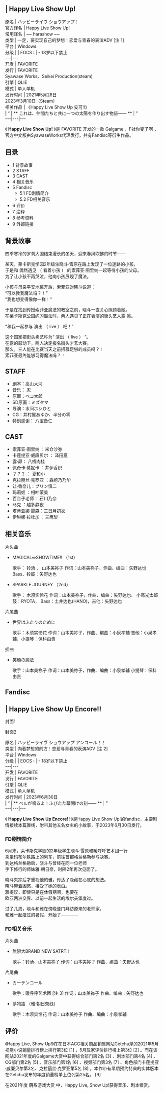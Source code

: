 |  Happy Live Show Up!  
---  
原名  |  ハッピーライヴ ショウアップ！   
官方译名  |  Happy Live Show Up!   
常用译名  |  ~~ harashow  ~~  
类型  |  一定，要实现自己的梦想！恋爱与青春的表演ADV  [注 1]   
平台  |  Windows   
分级  |  |  EOCS  :  |  \- 18岁以下禁止   
---|---  
开发  |  FAVORITE   
发行  |  FAVORITE   
Syawase Works、Seikei Production(steam)  
引擎  |  QLIE   
模式  |  单人单机   
发行时间  |  2021年5月28日   
2023年3月10日（Steam）  
相关作品  |  《Happy Live Show Up 安可!!》   
|  “  |  ** これは、仲間たちと共に一つの太陽を作り出す物語——  ** |  ”   
---|---|---  
  
《 **Happy Live Show Up!** 》是  FAVORITE  开发的一款  Galgame  ，F社你变了啊
，官方中文版由SyawaseWorks代理发行，并有Fandisc等衍生作品。

##  目录

  * 1  背景故事 
  * 2  STAFF 
  * 3  CAST 
  * 4  相关音乐 
  * 5  Fandisc 
    * 5.1  FD剧情简介 
    * 5.2  FD相关音乐 
  * 6  评价 
  * 7  注释 
  * 8  参考资料 
  * 9  外部链接 

##  背景故事

四季寒冷的罗刹大国结束漫长的冬天，迎来春风吹拂的时节——  
  
某天，莱卡斯克学园2年级生晓斗·雪原在路上发现了一位迷路的小孩，  
于是和  偶然遇见  （  看着小孩  ）  的索菲亚·图里纳一起等待小孩的父母。  
为了让小孩不再哭泣，他向小孩展现了魔法。  
  
小孩与母亲平安地离开后，索菲亚对晓斗说道：  
“可以教我魔法吗？！”  
“我也想变得像你一样！”  
  
于是在找到传授索菲亚魔法的教室之前，晓斗一直关心照顾着她。  
在莱卡斯克公园练习魔法时，两人遇见了正在表演的街头艺人露·昴。  
  
“和我一起参与  演出  （  live  ）  吧！”  
  
这个国家把街头卖艺称为“  演出  （  live  ）  ”。  
在露的鼓动下，两人决定报名街头才艺大赛。  
那么，三人能在比赛当天之前招募足够的成员吗？！  
索菲亚最终能够习得魔法吗？！

##  STAFF

  * 剧本：高山大河 
  * 音乐：  忍 
  * 原画：ベコ太郎 
  * SD原画：ミズタマ 
  * 导演：水间ホシひと 
  * CG：井村屋あゆか、半分の零 
  * 特别感谢：  八宝备仁 

##  CAST

  * 索菲亚·图里纳  ：米仓沙弥 
  * 卡莲提亚·威廉贝尔  ：  泽田夏 
  * 露·昴：  八桥肉桂 
  * 佩奇卡·莫妮卡  ：井伊香织 
  * ？？？  ：  夏和小 
  * 克拉丽丝·克罗亚  ：森崎乃乃华 
  * 让·香奈儿：プリン慎二 
  * 玛莉妲  ：相叶茉美 
  * 百合子老师：  石川乃奈 
  * 马克  ：越多静夜 
  * 塔蒂亚娜·雷森：三日月初衣 
  * 伊琳娜·拉杜加  ：三鹰梨 

##  相关音乐

片头曲

  * MAGICAL∞SHOWTIME!!  （1st） 

     歌手：  铃汤  、  山本美祢子 
     作词：山本美祢子，作曲、编曲：矢野达也 
     Bass、铃鼓：矢野达也 

  * SPARKLE JOURNEY  （2nd） 

     歌手：  木须实怜花 
     作词：山本美祢子，作曲、编曲：矢野达也、  小高光太郎 
     鼓：RYOTA， Bass：土井达也(HANO)，吉他：矢野达也 

片尾曲

  * 世界はふたりのために 

     歌手：木须实怜花 
     作词：山本美祢子，作曲、编曲：小泉孝辅 
     吉他：小泉孝辅，小提琴：保科由贵 

插曲

  * 笑顏の魔法 

     歌手：山本美祢子 
     作词：山本美祢子，作曲、编曲：小泉孝辅 
     小提琴：保科由贵 

##  Fandisc

|  Happy Live Show Up Encore!!  
---  
  
封面1

封面2  
  
原名  |  ハッピーライヴ ショウアップ アンコール！！   
类型  |  向着梦想的前方！恋爱与青春的表演ADV  [注 2]   
平台  |  Windows   
分级  |  |  EOCS  :  |  \- 18岁以下禁止   
---|---  
开发  |  FAVORITE   
发行  |  FAVORITE   
引擎  |  QLIE   
模式  |  单人单机   
发行时间  |  2023年6月30日   
|  “  |  ** ベルが鳴るよ！ふびたた幕開けの刻——  ** |  ”   
---|---|---  
  
《 **Happy Live Show Up Encore!!** 》是Happy Live Show
Up!的fandisc，主要剧情接续本篇雅线，附带其他五名女主的小故事，于2023年6月30日发行。

###  FD剧情简介

6月末，莱卡斯克学园的2年级学生晓斗·雪原和暖呼呼艺术团一行  
乘坐玛布尔铁路上的列车，前往首都格兰格勒参与决赛。  
到达格兰格勒后，晓斗与曾经在同一位老师  
手下修行的师妹雅·朝日奈，时隔2年再次见面了。  
  
晓斗失踪后才重视他的雅，传达了隐藏在心底的想法。  
晓斗带着困惑，接受了她的表白。  
雅提议，即使只是在休假期间，也要在  
欧亚两洲交界、以前一起生活的埃尔夫堡度过。  
  
过了几周，晓斗和雅在傍晚登门拜访原来的老师家。  
和雅一起度过的暑假，开始了――――

###  FD相关音乐

片头曲

  * 無限大BRAND NEW SATRT!! 

     歌手：铃汤、山本美祢子 
     作词：山本美祢子 
     作曲、编曲：矢野达也 

片尾曲

  * カーテンコール 

     歌手：暖呼呼艺术团  [注 3] 
     作词：山本美祢子 
     作曲、编曲：矢野达也 

  * 夢物語  （雅·朝日奈线） 

     歌手：木须实怜花 
     作词：山本美祢子 
     作曲、编曲：小泉孝辅 

##  评价

《Happy Live, Show Up!》在在日本ACG相关商品销售网站Getchu屋的2021年5月视觉小说销量排行榜上排行第3位  [1]
，5月玩家评价排行榜上第3位  [2]  。而在该网站2021年度的Galgame大赏中获得综合部门第2名  [3]  、剧本部门第4名  [4]
、CG部门第2名  [5]  、音乐部门第1名  [6]  、视频部门第3名  [7]  、角色部门卡莲提亚·威廉贝尔第2名、克拉丽丝·克罗亚第5名
[8]  。本作带有早期预约特典的实体版本在Getchu发布的年度销量榜单上位列第25名。  [9]

在2021年度  萌系游戏大赏  中，Happy Live, Show Up!获得音乐、剧本银赏。